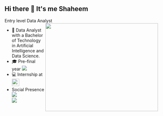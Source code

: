 ## Hi there 👋 It's me Shaheem

Entry level Data Analyst 
<img align="right" width="370" height="290" src="https://scitechdaily.com/images/AI-Technology-Creation-Concept.gif">
- 🔭 Data Analyst with a Bachelor of Technology in Artificial Intelligence and Data Science.                                                 
- 🎓 Pre-final year [<img src="https://images.crunchbase.com/image/upload/c_pad,f_auto,q_auto:eco,dpr_1/vvpaxqgzachzbzjg33u9">](https://ritchennai.org/) 
- 💻 Internship at [<img src="https://www.mainflow.in/images/Main-Flow.png&w=256&q=75" height="24">](https://www.mainflow.in/)
- Social Presence
<br /> [<img src="https://img.shields.io/badge/LinkedIn-0077B5?style=for-the-badge&logo=linkedin&logoColor=white" />](https://www.linkedin.com/in/shaheem-basheer45/)
<br/> [<img src="https://img.shields.io/badge/Instagram-E4405F?style=for-the-badge&logo=instagram&logoColor=white" />](https://www.instagram.com/unique._._.soul.__/)
<!--
**Shaheem-B/Shaheem-B** is a ✨ _special_ ✨ repository because its `README.md` (this file) appears on your GitHub profile.

Here are some ideas to get you started:

- 🔭 I’m currently working on ...
- 🌱 I’m currently learning ...
- 👯 I’m looking to collaborate on ...
- 🤔 I’m looking for help with ...
- 💬 Ask me about ...
- 📫 How to reach me: ...
- 😄 Pronouns: ...
- ⚡ Fun fact: ...
-->

